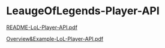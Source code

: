 # LeaugeOfLegends-Player-API
[README-LoL-Player-API.pdf](https://github.com/Nathan-Barthen/RiotGames-LeaugeOfLegends-Player-API/files/10522859/README-LoL-Player-API.pdf)

[Overview&Example-LoL-Player-API.pdf](https://github.com/Nathan-Barthen/RiotGames-LeaugeOfLegends-Player-API/files/10828877/Overview.Example-LoL-Player-API.pdf)
